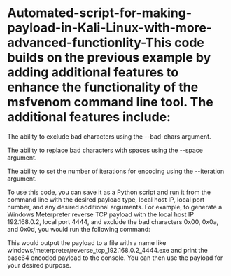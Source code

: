 # Automated-script-for-making-payload-in-Kali-Linux-with-more-advanced-functionlity-This code builds on the previous example by adding additional features to enhance the functionality of the msfvenom command line tool. The additional features include:

The ability to exclude bad characters using the --bad-chars argument.

The ability to replace bad characters with spaces using the --space argument.

The ability to set the number of iterations for encoding using the --iteration argument.

To use this code, you can save it as a Python script and run it from the command line with the desired payload type, local host IP, local port number, and any desired additional arguments. For example, to generate a Windows Meterpreter reverse TCP payload with the local host IP 192.168.0.2, local port 4444, and exclude the bad characters 0x00, 0x0a, and 0x0d, you would run the following command:


This would output the payload to a file with a name like windows/meterpreter/reverse_tcp_192.168.0.2_4444.exe and print the base64 encoded payload to the console. You can then use the payload for your desired purpose.
